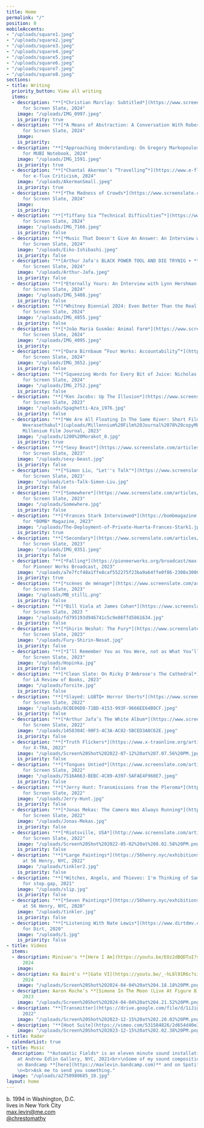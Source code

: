 ```yaml
---
title: Home
permalink: "/"
position: 0
mobileAccents:
- "/uploads/square1.jpeg"
- "/uploads/square2.jpeg"
- "/uploads/square3.jpeg"
- "/uploads/square4.jpeg"
- "/uploads/square5.jpeg"
- "/uploads/square6.jpeg"
- "/uploads/square7.jpeg"
- "/uploads/square8.jpeg"
sections:
- title: Writing
  priority_button: View all writing
  items:
  - description: "**[*Christian Marclay: Subtitled*](https://www.screenslate.com/articles/christian-marclay-subtitled)**
      for Screen Slate, 2024"
    image: "/uploads/IMG_0997.jpeg"
    is_priority: true
  - description: "**[*A Means of Abstraction: A Conversation With Robert Beavers*](https://www.screenslate.com/articles/means-abstraction-conversation-robert-beavers)**
      for Screen Slate, 2024"
    image: 
    is_priority: 
  - description: "**[*Approaching Understanding: On Gregory Markopoulos’s Temenos*](https://mubi.com/en/notebook/posts/approaching-understanding-on-gregory-markopoulos-s-temenos)**
      for MUBI Notebook, 2024"
    image: "/uploads/IMG_1591.jpeg"
    is_priority: true
  - description: "**[*Chantal Akerman’s “Travelling”*](https://www.e-flux.com/criticism/619146/chantal-akerman-s-travelling)**
      for e-flux Criticism, 2024"
    image: "/uploads/AkermanSmall.jpeg"
    is_priority: true
  - description: "**[*The Madness of Crowds*](https://www.screenslate.com/articles/madness-crowds)**
      for Screen Slate, 2024"
    image: 
    is_priority: 
  - description: "**[*Tiffany Sia “Technical Difficulties”*](https://www.screenslate.com/articles/tiffany-sia-technical-difficulties)**
      for Screen Slate, 2024"
    image: "/uploads/IMG_7166.jpeg"
    is_priority: false
  - description: "**[*Music That Doesn't Give An Answer: An Interview with Eiko Ishibashi*](https://www.screenslate.com/articles/music-doesnt-give-answer-interview-eiko-ishibashi)**
      for Screen Slate, 2024"
    image: "/uploads/Eiko-Ishibashi.jpeg"
    is_priority: false
  - description: "**[Arthur Jafa's BLACK POWER TOOL AND DIE TRYNIG + *****](https://www.screenslate.com/articles/arthur-jafas-black-power-tool-and-die-trynig)**
      for Screen Slate, 2024"
    image: "/uploads/Arthur-Jafa.jpeg"
    is_priority: false
  - description: "**[*Eternally Yours: An Interview with Lynn Hershman Leeson*](https://www.screenslate.com/articles/eternally-yours-interview-lynn-hershman-leeson)**
      for Screen Slate, 2024"
    image: "/uploads/IMG_5408.jpeg"
    is_priority: false
  - description: "**[*Whitney Biennial 2024: Even Better Than the Real Thing*](https://www.screenslate.com/articles/whitney-biennial-2024-even-better-real-thing)**
      for Screen Slate, 2024"
    image: "/uploads/IMG_4855.jpeg"
    is_priority: false
  - description: "**[*João Maria Gusmão: Animal Farm*](https://www.screenslate.com/articles/joao-maria-gusmao-animal-farm)**
      for Screen Slate, 2024"
    image: "/uploads/IMG_4095.jpeg"
    is_priority: 
  - description: "**[*Dara Birnbaum “Four Works: Accountability”*](https://www.screenslate.com/articles/dara-birnbaum-four-works-accountability)**
      for Screen Slate, 2024"
    image: "/uploads/IMG_3652.jpeg"
    is_priority: false
  - description: "**[*Squeezing Words for Every Bit of Juice: Nicholas Elliott Interview*](https://www.screenslate.com/articles/squeezing-words-every-bit-juice-nicholas-elliott-serge-daney)**
      for Screen Slate, 2024"
    image: "/uploads/IMG_2752.jpeg"
    is_priority: false
  - description: "**[*Ken Jacobs: Up The Illusion*](https://www.screenslate.com/articles/ken-jacobs-illusion)**
      for Screen Slate, 2023"
    image: "/uploads/Spaghetti-Aza_1976.jpg"
    is_priority: false
  - description: "**[*We Are All Floating In The Same River: Short Films by Apichatpong
      Weerasethakul*](uploads/Millennium%20Film%20Journal%2078%20copyML.pdf)** for
      Millenium Film Journal, 2023"
    image: "/uploads/1200%20Morakot_0.jpg"
    is_priority: true
  - description: "**[*Sexy Beast*](https://www.screenslate.com/articles/sexy-beast)**
      for Screen Slate, 2023"
    image: "/uploads/sexy-beast.jpg"
    is_priority: false
  - description: '**[*Simon Liu, "Let''s Talk"*](https://www.screenslate.com/articles/simon-liu-lets-talk)**
      for Screen Slate, 2023'
    image: "/uploads/Lets-Talk-Simon-Liu.jpg"
    is_priority: false
  - description: "**[*Somewhere*](https://www.screenslate.com/articles/somewhere)**
      for Screen Slate, 2023"
    image: "/uploads/Somewhere.jpg"
    is_priority: false
  - description: "**[*Frances Stark Interviewed*](https://bombmagazine.org/articles/frances-stark-interviewed/)**
      for *BOMB* Magazine, 2023"
    image: "/uploads/The-Deployment-of-Private-Huerta-Frances-Stark1.jpg"
    is_priority: true
  - description: "**[*Secondary*](https://www.screenslate.com/articles/secondary)**
      for Screen Slate, 2023"
    image: "/uploads/IMG_0351.jpeg"
    is_priority: false
  - description: "**[*Falling*](https://pioneerworks.org/broadcast/max-levin-post-pandemic-fainting-at-concerts)**
      for Pioneer Works Broadcast, 2023"
    image: "/uploads/a7e7fcf48a1ffe8caf552275f23ba9a64ffe0f86-2308x3000.jpeg"
    is_priority: true
  - description: "**[*scènes de ménage*](https://www.screenslate.com/articles/scenes-de-menage)**
      for Screen Slate, 2023"
    image: "/uploads/MB_stillL.png"
    is_priority: false
  - description: "**[*Bill Viola at James Cohan*](https://www.screenslate.com/articles/bill-viola-james-cohan)**
      for Screen Slate, 2023 "
    image: "/uploads/fd795193d946741c5c9e86ffd5861634.jpg"
    is_priority: false
  - description: "**[*Shirin Neshat: The Fury*](https://www.screenslate.com/articles/shirin-neshat-fury)**
      for Screen Slate, 2023"
    image: "/uploads/Fury-Shirin-Nesat.jpg"
    is_priority: false
  - description: "**[*I’ll Remember You as You Were, not as What You’ll Become*](https://www.screenslate.com/articles/ill-remember-you-you-were-not-what-youll-become)**
      for Screen Slate, 2023"
    image: "/uploads/Hopinka.jpg"
    is_priority: false
  - description: "**[*Clean Slate: On Ricky D'Ambrose's The Cathedral*](https://lareviewofbooks.org/article/clean-slate-on-ricky-dambroses-the-cathedral/)**
      for LA Review of Books, 2023"
    image: "/uploads/forsite.jpg"
    is_priority: false
  - description: "**[*Slayed: LGBTQ+ Horror Shorts*](https://www.screenslate.com/articles/slayed-lgbtq-horror-shorts)**
      for Screen Slate, 2022"
    image: "/uploads/8C0E06D8-71BD-4153-993F-9666EE64B9CF.jpeg"
    is_priority: false
  - description: "**[*Arthur Jafa’s The White Album*](https://www.screenslate.com/articles/arthur-jafas-white-album)**
      for Screen Slate, 2022"
    image: "/uploads/1458304C-90F3-4C3A-AC02-5BCED3A0C62E.jpeg"
    is_priority: false
  - description: "**[*Truth Flickers*](https://www.x-traonline.org/article/truth-flickers)**
      for X-TRA, 2022"
    image: "/uploads/Screen%20Shot%202022-07-12%20at%207.07.56%20PM.jpg"
    is_priority: false
  - description: "**[*Tongues Untied*](https://www.screenslate.com/articles/tongues-untied)**
      for Screen Slate, 2022"
    image: "/uploads/7516A663-BEBC-4C89-A397-5AFAE4F960E7.jpeg"
    is_priority: false
  - description: "**[*Jerry Hunt: Transmissions from the Pleroma*](http://screenslate.com/articles/jerry-hunt-transmissions-pleroma)**
      for Screen Slate, 2022"
    image: "/uploads/Jerry-Hunt.jpg"
    is_priority: false
  - description: "**[*Jonas Mekas: The Camera Was Always Running*](http://www.screenslate.com/articles/jonas-mekas-camera-was-always-running)**
      for Screen Slate, 2022"
    image: "/uploads/Jonas-Mekas.jpg"
    is_priority: false
  - description: "**[*Riotsville, USA*](http://www.screenslate.com/articles/riotsville-usa)**
      for Screen Slate, 2022"
    image: "/uploads/Screen%20Shot%202022-05-02%20at%208.02.58%20PM.png"
    is_priority: false
  - description: "**[*Large Paintings*](https://56henry.nyc/exhibitions/large-paintings)**
      at 56 Henry, NYC, 2022"
    image: "/uploads/tinkler2.jpg"
    is_priority: false
  - description: "**[*Witches, Angels, and Thieves: I'm Thinking of Sampling Things*](https://maxlevin.me/galleries/stopgap.html)**
      for stop.gap, 2021"
    image: "/uploads/slip.jpg"
    is_priority: false
  - description: "**[*Seven Paintings*](https://56henry.nyc/exhibitions/seven-paintings)**
      at 56 Henry, NYC, 2020"
    image: "/uploads/tinkler.jpg"
    is_priority: false
  - description: "**[*Listening With Nate Lewis*](https://www.dirtdmv.com/writing/2020/5/31/listening-with-nate-lewis)**
      for Dirt, 2020"
    image: "/uploads/1.jpg"
    is_priority: false
- title: Videos
  items:
  - description: Minivan's **[Here I Am](https://youtu.be/EOz2dBQDTuI?si=OCM42ZyhP854Cdam)**,
      2024
    image: 
  - description: Ka Baird's **[Gate VI](https://youtu.be/_-hL8l91R6c?si=UyyfVLUFbqh9phFx)**,
      2024
    image: "/uploads/Screen%20Shot%202024-04-04%20at%204.18.18%20PM.png"
  - description: Aaron Roche’s **[Simone In The Moon (Live At Figure 8)](https://youtu.be/_83euDlNVJg?si=yfb11M07G9v_VPaH)**,
      2023
    image: "/uploads/Screen%20Shot%202024-04-04%20at%204.21.52%20PM.png"
  - description: "**[Transmitter](https://drive.google.com/file/d/1iJig1f5p7hPt0b1Ml7_uzMToWH9P5sJi/view?usp=drivesdk)**,
      2022"
    image: "/uploads/Screen%20Shot%202023-12-15%20at%202.20.02%20PM.png"
  - description: "**[Hoot Suite](https://vimeo.com/531584826/2d654d40e3)**, 2021"
    image: "/uploads/Screen%20Shot%202023-12-15%20at%202.02.38%20PM.png"
- title: Radar
  calendarList: true
- title: Music
  description: "*Automatic Fields* is an eleven minute sound installation I presented
    at Andrew Edlin Gallery, NYC, 2021<br>\nSome of my sound compositions can be found
    on Bandcamp **[here](https://maxlevin.bandcamp.com)** and on Spotify **[here](https://open.spotify.com/artist/2HWVsbMc3Zv65tB6pdIAVd?si=IF-qOJwySlq2375-cb69dQ)**.
    \n<br>Ask me to send you something."
  image: "/uploads/a2750980685_10.jpg"
layout: home
---
```


b. 1994 in Washington, D.C.\
lives in New York City\
[max.levin@me.com](mailto:max.levin@me.com)\
[@chrestomathy](https://www.instagram.com/chrestomathy/)